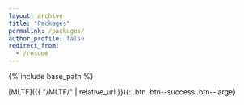 ```yaml
---
layout: archive
title: "Packages"
permalink: /packages/
author_profile: false
redirect_from:
  - /resume
---
```

{% include base_path %}

[MLTF]({{ "/MLTF/" | relative_url }}){: .btn .btn--success .btn--large}
